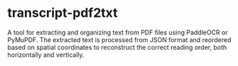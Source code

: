 # transcript-pdf2txt
A tool for extracting and organizing text from PDF files using PaddleOCR or PyMuPDF. The extracted text is processed from JSON format and reordered based on spatial coordinates to reconstruct the correct reading order, both horizontally and vertically.
